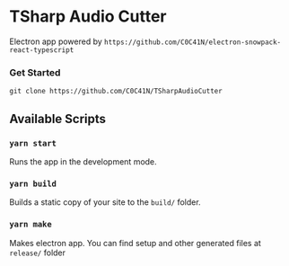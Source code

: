 # TSharp Audio Cutter

Electron app powered by `https://github.com/C0C41N/electron-snowpack-react-typescript`

### Get Started

`git clone https://github.com/C0C41N/TSharpAudioCutter`

## Available Scripts

### `yarn start`

Runs the app in the development mode.

### `yarn build`

Builds a static copy of your site to the `build/` folder.

### `yarn make`

Makes electron app.
You can find setup and other generated files at `release/` folder
